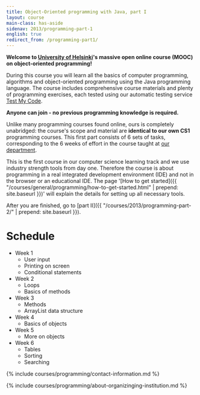 ```yaml
---
title: Object-Oriented programming with Java, part I
layout: course
main-class: has-aside
sidenav: 2013/programming-part-1
english: true
redirect_from: /programming-part1/
---
```

**Welcome to [University of Helsinki](http://helsinki.fi/university)'s massive open online course (MOOC) on object-oriented programming!** 

During this course you will learn all the basics of computer programming, algorithms and object-oriented programming using the Java programming language. The course includes comprehensive course materials and plenty of programming exercises, each tested using our automatic testing service [Test My Code](https://github.com/testmycode/tmc-server).

**Anyone can join - no previous programming knowledge is required.**

Unlike many programming courses found online, ours is completely unabridged: the course's scope and material are **identical to our own CS1** programming courses. This first part consists of 6 sets of tasks, corresponding to the 6 weeks of effort in the course taught at [our department](http://www.cs.helsinki.fi/en).

This is the first course in our computer science learning track and we use industry strength tools from day one. Therefore the course is about programming in a real integrated development environment (IDE) and not in the browser or an educational IDE. The page '[How to get started]({{ "/courses/general/programming/how-to-get-started.html" | prepend: site.baseurl }})' will explain the details for setting up all necessary tools.

After you are finished, go to [part II]({{ "/courses/2013/programming-part-2/" | prepend: site.baseurl }}). 

# Schedule

- Week 1
	- User input
	- Printing on screen
	- Conditional statements
- Week 2
	- Loops
	- Basics of methods
- Week 3
	- Methods
	- ArrayList data structure
- Week 4
	- Basics of objects
- Week 5
	- More on objects
- Week 6
	- Tables
	- Sorting
	- Searching

{% include courses/programming/contact-information.md %}

{% include courses/programming/about-organizinging-institution.md %}
